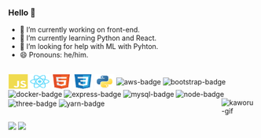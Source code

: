 ### Hello 👋

- 🔭 I’m currently working on front-end.
- 🌱 I’m currently learning Python and React.
- 🤔 I’m looking for help with ML with Pyhton.
- 😄 Pronouns: he/him.

<div style="display: inline_block"><br>
  <img align="center" alt="Rafa-Js" height="30" width="40" src="https://raw.githubusercontent.com/devicons/devicon/master/icons/javascript/javascript-plain.svg">
  <img align="center" alt="Rafa-React" height="30" width="40" src="https://raw.githubusercontent.com/devicons/devicon/master/icons/react/react-original.svg">
  <img align="center" alt="Rafa-HTML" height="30" width="40" src="https://raw.githubusercontent.com/devicons/devicon/master/icons/html5/html5-original.svg">
  <img align="center" alt="Rafa-CSS" height="30" width="40" src="https://raw.githubusercontent.com/devicons/devicon/master/icons/css3/css3-original.svg">
  <img align="center" alt="Rafa-Python" height="30" width="40" src="https://raw.githubusercontent.com/devicons/devicon/master/icons/python/python-original.svg">
  
<img align="center" alt='aws-badge' height="30" width="40" src="https://cdn.jsdelivr.net/gh/devicons/devicon/icons/amazonwebservices/amazonwebservices-original-wordmark.svg"/>
 
<img align="center" alt='bootstrap-badge' height="40" width="40" src="https://cdn.jsdelivr.net/gh/devicons/devicon/icons/bootstrap/bootstrap-original.svg" />

<img align="center" alt='docker-badge' height="30" width="40" src="https://cdn.jsdelivr.net/gh/devicons/devicon/icons/docker/docker-original.svg" />
  
<img align="center" alt='express-badge' height="30" width="40" src="https://cdn.jsdelivr.net/gh/devicons/devicon/icons/express/express-original.svg" />
  
<img align="center" alt='mysql-badge' height="30" width="40" src="https://cdn.jsdelivr.net/gh/devicons/devicon/icons/mysql/mysql-plain-wordmark.svg" />

<img align="center" alt='node-badge' height="30" width="40" src="https://cdn.jsdelivr.net/gh/devicons/devicon/icons/nodejs/nodejs-original.svg" />
                    
<img align="center" alt='three-badge' height="30" width="40" src="https://cdn.jsdelivr.net/gh/devicons/devicon/icons/threejs/threejs-original-wordmark.svg" />

 <img align="center" alt='yarn-badge' height="30" width="40" src="https://cdn.jsdelivr.net/gh/devicons/devicon/icons/yarn/yarn-original.svg" />

<!-- Gif -->
 <img align="right" alt='kaworu-gif' height="70" width="70" src="https://gifdb.com/images/file/kaworu-nagisa-with-gems-around-92qnu6obsbmwm0gz.gif" />
          
                             
</div>
  
  ##
 
<div> 
 
  <a href = "mailto:pedro.arcanjo2002@gmail.com"><img src="https://img.shields.io/badge/-Gmail-%23333?style=for-the-badge&logo=gmail&logoColor=white" target="_blank"></a>
  <a href="https://www.linkedin.com/in/pedro-vieira-0b59a01b1/" target="_blank"><img src="https://img.shields.io/badge/-LinkedIn-%230077B5?style=for-the-badge&logo=linkedin&logoColor=white" target="_blank"></a> 
  
</div>
